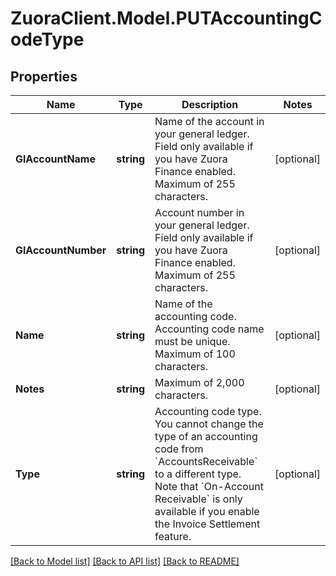 # ZuoraClient.Model.PUTAccountingCodeType

## Properties

Name | Type | Description | Notes
------------ | ------------- | ------------- | -------------
**GlAccountName** | **string** | Name of the account in your general ledger.  Field only available if you have Zuora Finance enabled. Maximum of 255 characters.  | [optional] 
**GlAccountNumber** | **string** | Account number in your general ledger.  Field only available if you have Zuora Finance enabled. Maximum of 255 characters.  | [optional] 
**Name** | **string** | Name of the accounting code.  Accounting code name must be unique. Maximum of 100 characters.  | [optional] 
**Notes** | **string** | Maximum of 2,000 characters.  | [optional] 
**Type** | **string** | Accounting code type. You cannot change the type of an accounting code from &#x60;AccountsReceivable&#x60; to a different type.   Note that &#x60;On-Account Receivable&#x60; is only available if you enable the Invoice Settlement feature.   | [optional] 

[[Back to Model list]](../README.md#documentation-for-models) [[Back to API list]](../README.md#documentation-for-api-endpoints) [[Back to README]](../README.md)


